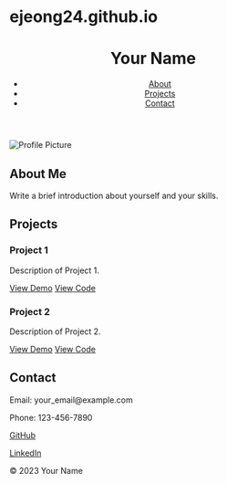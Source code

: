 # ejeong24.github.io

<!DOCTYPE html>
<html>
<head>
  <meta charset="UTF-8">
  <title>Your Portfolio</title>
  <link rel="stylesheet" href="styles.css">
  <link rel="stylesheet" href="https://cdnjs.cloudflare.com/ajax/libs/font-awesome/5.15.3/css/all.min.css">
</head>
<body>
  <header>
    <h1>Your Name</h1>
    <nav>
      <ul>
        <li><a href="#about">About</a></li>
        <li><a href="#projects">Projects</a></li>
        <li><a href="#contact">Contact</a></li>
      </ul>
    </nav>
  </header>
  
  <section id="about">
    <div class="container">
      <div class="profile">
        <img src="profile-picture.jpg" alt="Profile Picture">
        <div class="profile-text">
          <h2>About Me</h2>
          <p>Write a brief introduction about yourself and your skills.</p>
        </div>
      </div>
    </div>
  </section>
  
  <section id="projects">
    <div class="container">
      <h2>Projects</h2>
      <div class="project">
        <h3>Project 1</h3>
        <p>Description of Project 1.</p>
        <div class="project-links">
          <a href="link_to_project_demo" target="_blank"><i class="fas fa-external-link-alt"></i> View Demo</a>
          <a href="link_to_project_repository" target="_blank"><i class="fab fa-github"></i> View Code</a>
        </div>
      </div>
      <div class="project">
        <h3>Project 2</h3>
        <p>Description of Project 2.</p>
        <div class="project-links">
          <a href="link_to_project_demo" target="_blank"><i class="fas fa-external-link-alt"></i> View Demo</a>
          <a href="link_to_project_repository" target="_blank"><i class="fab fa-github"></i> View Code</a>
        </div>
      </div>
    </div>
  </section>
  
  <section id="contact">
    <div class="container">
      <h2>Contact</h2>
      <div class="contact-details">
        <div class="contact-item">
          <i class="fas fa-envelope"></i>
          <p>Email: your_email@example.com</p>
        </div>
        <div class="contact-item">
          <i class="fas fa-phone"></i>
          <p>Phone: 123-456-7890</p>
        </div>
        <div class="contact-item">
          <i class="fab fa-github"></i>
          <p><a href="https://github.com/your-username" target="_blank">GitHub</a></p>
        </div>
        <div class="contact-item">
          <i class="fab fa-linkedin"></i>
          <p><a href="https://www.linkedin.com/in/your-profile" target="_blank">LinkedIn</a></p>
        </div>
      </div>
    </div>
  </section>
  
  <footer>
    <p>&copy; 2023 Your Name</p>
  </footer>
</body>
</html>

